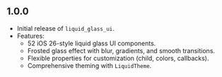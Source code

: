 ## 1.0.0

- Initial release of `liquid_glass_ui`.
- Features:
  - 52 iOS 26-style liquid glass UI components.
  - Frosted glass effect with blur, gradients, and smooth transitions.
  - Flexible properties for customization (child, colors, callbacks).
  - Comprehensive theming with `LiquidTheme`.

